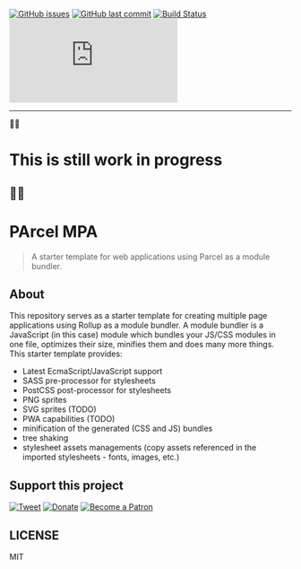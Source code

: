 [![GitHub issues](https://img.shields.io/github/issues/scriptex/rollup-template.svg)](https://github.com/scriptex/rollup-template/issues)
[![GitHub last commit](https://img.shields.io/github/last-commit/scriptex/rollup-template.svg)](https://github.com/scriptex/rollup-template/commits/master)
[![Build Status](https://travis-ci.org/scriptex/rollup-template.svg?branch=master)](https://travis-ci.org/scriptex/rollup-template)
[![Analytics](https://ga-beacon.appspot.com/UA-83446952-1/github.com/scriptex/rollup-template/README.md)](https://github.com/scriptex/rollup-template/)

---
:construction::construction:
# This is still work in progress
:construction::construction:
---

# PArcel MPA

> A starter template for web applications using Parcel as a module bundler.

## About

This repository serves as a starter template for creating multiple page applications using Rollup as a module bundler.
A module bundler is a JavaScript (in this case) module which bundles your JS/CSS modules in one file, optimizes their size, minifies them and does many more things.
This starter template provides:
- Latest EcmaScript/JavaScript support
- SASS pre-processor for stylesheets
- PostCSS post-processor for stylesheets
- PNG sprites
- SVG sprites (TODO)
- PWA capabilities (TODO)
- minification of the generated (CSS and JS) bundles
- tree shaking
- stylesheet assets managements (copy assets referenced in the imported stylesheets - fonts, images, etc.)

## Support this project

[![Tweet](https://img.shields.io/badge/Tweet-Share_this_repository-blue.svg?style=flat-square&logo=twitter&color=38A1F3)](https://twitter.com/intent/tweet?text=Checkout%20this%20awesome%20software%20project%3A&url=https%3A%2F%2Fgithub.com%2Fscriptex%2Frollup-template&via=scriptexbg&hashtags=software%2Cgithub%2Ccode%2Cawesome)
[![Donate](https://img.shields.io/badge/Donate-Support_me_on_PayPal-blue.svg?style=flat-square&logo=paypal&color=222d65)](https://www.paypal.me/scriptex)
[![Become a Patron](https://img.shields.io/badge/Become_Patron-Support_me_on_Patreon-blue.svg?style=flat-square&logo=patreon&color=e64413)](https://www.patreon.com/atanas)

## LICENSE

MIT

